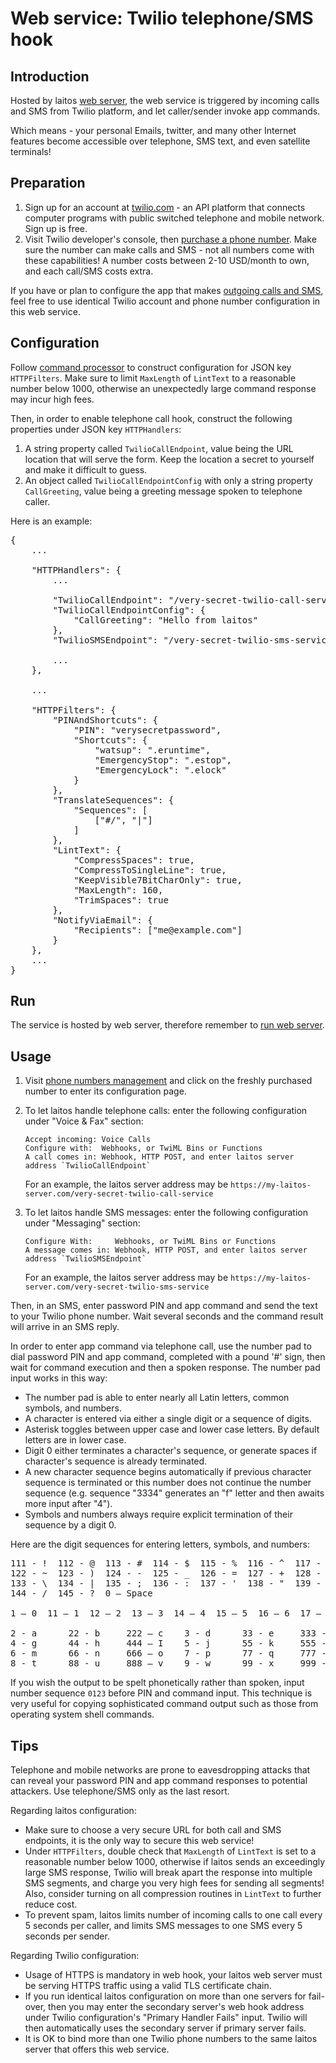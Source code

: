 # Web service: Twilio telephone/SMS hook

## Introduction
Hosted by laitos [web server](https://github.com/HouzuoGuo/laitos/wiki/%5BDaemon%5D-web-server), the web service is triggered
by incoming calls and SMS from Twilio platform, and let caller/sender invoke app commands.

Which means - your personal Emails, twitter, and many other Internet features become accessible over telephone, SMS text, and
even satellite terminals!

## Preparation
1. Sign up for an account at [twilio.com](https://www.twilio.com) - an API platform that connects computer programs with
   public switched telephone and mobile network. Sign up is free.
2. Visit Twilio developer's console, then [purchase a phone number](https://www.twilio.com/console/phone-numbers/search).
   Make sure the number can make calls and SMS - not all numbers come with these capabilities! A number costs between
   2-10 USD/month to own, and each call/SMS costs extra.

If you have or plan to configure the app that makes [outgoing calls and SMS](https://github.com/HouzuoGuo/laitos/wiki/%5BApp%5D-making-calls-and-send-SMS),
feel free to use identical Twilio account and phone number configuration in this web service.

## Configuration
Follow [command processor](https://github.com/HouzuoGuo/laitos/wiki/Command-processor) to construct configuration for
JSON key `HTTPFilters`. Make sure to limit `MaxLength` of `LintText` to a reasonable number below 1000, otherwise an
unexpectedly large command response may incur high fees.

Then, in order to enable telephone call hook, construct the following properties under JSON key `HTTPHandlers`:
1. A string property called `TwilioCallEndpoint`, value being the URL location that will serve the form. Keep the
   location a secret to yourself and make it difficult to guess.
2. An object called `TwilioCallEndpointConfig` with only a string property `CallGreeting`, value being a greeting
   message spoken to telephone caller.

Here is an example:
<pre>
{
    ...

    "HTTPHandlers": {
        ...

        "TwilioCallEndpoint": "/very-secret-twilio-call-service",
        "TwilioCallEndpointConfig": {
            "CallGreeting": "Hello from laitos"
        },
        "TwilioSMSEndpoint": "/very-secret-twilio-sms-service",

        ...
    },

    ...

    "HTTPFilters": {
        "PINAndShortcuts": {
            "PIN": "verysecretpassword",
            "Shortcuts": {
                "watsup": ".eruntime",
                "EmergencyStop": ".estop",
                "EmergencyLock": ".elock"
            }
        },
        "TranslateSequences": {
            "Sequences": [
                ["#/", "|"]
            ]
        },
        "LintText": {
            "CompressSpaces": true,
            "CompressToSingleLine": true,
            "KeepVisible7BitCharOnly": true,
            "MaxLength": 160,
            "TrimSpaces": true
        },
        "NotifyViaEmail": {
            "Recipients": ["me@example.com"]
        }
    },
    ...
}
</pre>

## Run
The service is hosted by web server, therefore remember to [run web server](https://github.com/HouzuoGuo/laitos/wiki/%5BDaemon%5D-web-server#run).

## Usage
1. Visit [phone numbers management](https://www.twilio.com/console/phone-numbers/incoming) and click on the freshly
   purchased number to enter its configuration page.
2. To let laitos handle telephone calls: enter the following configuration under "Voice & Fax" section:

       Accept incoming: Voice Calls
       Configure with:  Webhooks, or TwiML Bins or Functions
       A call comes in: Webhook, HTTP POST, and enter laitos server address `TwilioCallEndpoint`

   For an example, the laitos server address may be `https://my-laitos-server.com/very-secret-twilio-call-service`

3. To let laitos handle SMS messages: enter the following configuration under "Messaging" section:

       Configure With:     Webhooks, or TwiML Bins or Functions
       A message comes in: Webhook, HTTP POST, and enter laitos server address `TwilioSMSEndpoint`

   For an example, the laitos server address may be `https://my-laitos-server.com/very-secret-twilio-sms-service`

Then, in an SMS, enter password PIN and app command and send the text to your Twilio phone number. Wait several
seconds and the command result will arrive in an SMS reply.

In order to enter app command via telephone call, use the number pad to dial password PIN and app command, completed with a
pound '#' sign, then wait for command execution and then a spoken response. The number pad input works in this way:
- The number pad is able to enter nearly all Latin letters, common symbols, and numbers.
- A character is entered via either a single digit or a sequence of digits.
- Asterisk toggles between upper case and lower case letters. By default letters are in lower case.
- Digit 0 either terminates a character's sequence, or generate spaces if character's sequence is already terminated.
- A new character sequence begins automatically if previous character sequence is terminated or this number does not
  continue the number sequence (e.g. sequence "3334" generates an "f" letter and then awaits more input after "4").
- Symbols and numbers always require explicit termination of their sequence by a digit 0.

Here are the digit sequences for entering letters, symbols, and numbers:
<pre>
111 - !  112 - @  113 - #  114 - $  115 - %  116 - ^  117 - &  118 - *  119 - (  121 - `
122 - ~  123 - )  124 - -  125 - _  126 - =  127 - +  128 - [  129 - {  131 - ]  132 - }
133 - \  134 - |  135 - ;  136 - :  137 - '  138 - "  139 - ,  141 - <  142 - .  143 - >
144 - /  145 - ?  0 – Space

1 – 0  11 – 1  12 – 2  13 – 3  14 – 4  15 – 5  16 – 6  17 – 7  18 – 8  19 - 9

2 - a      22 - b     222 – c    3 - d      33 - e     333 - f
4 - g      44 - h     444 – I    5 - j      55 - k     555 - l
6 - m      66 - n     666 – o    7 - p      77 - q     777 - r    7777 - s
8 - t      88 - u     888 – v    9 - w      99 - x     999 - y    9999 – z
</pre>

If you wish the output to be spelt phonetically rather than spoken, input number sequence `0123` before PIN and command
input. This technique is very useful for copying sophisticated command output such as those from operating system shell
commands.

## Tips
Telephone and mobile networks are prone to eavesdropping attacks that can reveal your password PIN and app command responses
to potential attackers. Use telephone/SMS only as the last resort.

Regarding laitos configuration:
- Make sure to choose a very secure URL for both call and SMS endpoints, it is the only way to secure this web service!
- Under `HTTPFilters`, double check that `MaxLength` of `LintText` is set to a reasonable number below 1000, otherwise
  if laitos sends an exceedingly large SMS response, Twilio will break apart the response into multiple SMS segments,
  and charge you very high fees for sending all segments! Also, consider turning on all compression routines in
  `LintText` to further reduce cost.
- To prevent spam, laitos limits number of incoming calls to one call every 5 seconds per caller, and limits SMS
  messages to one SMS every 5 seconds per sender.

Regarding Twilio configuration:
- Usage of HTTPS is mandatory in web hook, your laitos web server must be serving HTTPS traffic using a valid TLS
  certificate chain.
- If you run identical laitos configuration on more than one servers for fail-over, then you may enter the secondary
  server's web hook address under Twilio configuration's "Primary Handler Fails" input. Twilio will then automatically
  uses the secondary server if primary server fails.
- It is OK to bind more than one Twilio phone numbers to the same laitos server that offers this web service.
